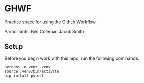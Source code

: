 
# GHWF

Practice space for using the Github Workflow.

Participants:
Ben Coleman
Jacob Smith


## Setup

Before you begin work with this repo, run the following commands:

```
python3 -m venv .venv
source .venv/bin/activate
pip install pytest
```
